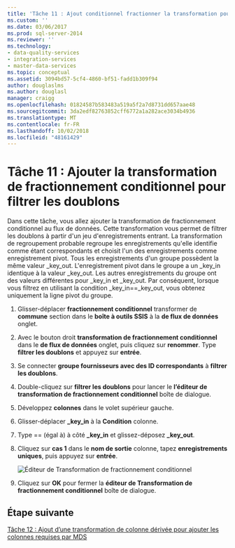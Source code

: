 ```yaml
---
title: 'Tâche 11 : Ajout conditionnel fractionner la transformation pour filtrer les doublons | Microsoft Docs'
ms.custom: ''
ms.date: 03/06/2017
ms.prod: sql-server-2014
ms.reviewer: ''
ms.technology:
- data-quality-services
- integration-services
- master-data-services
ms.topic: conceptual
ms.assetid: 3094bd57-5cf4-4860-bf51-fadd1b309f94
author: douglaslms
ms.author: douglasl
manager: craigg
ms.openlocfilehash: 01824587b583483a519a5f2a7d8731dd657aae48
ms.sourcegitcommit: 3da2edf82763852cff6772a1a282ace3034b4936
ms.translationtype: MT
ms.contentlocale: fr-FR
ms.lasthandoff: 10/02/2018
ms.locfileid: "48161429"
---
```

# <a name="task-11-adding-conditional-split-transform-to-filter-duplicates"></a>Tâche 11 : Ajouter la transformation de fractionnement conditionnel pour filtrer les doublons
  Dans cette tâche, vous allez ajouter la transformation de fractionnement conditionnel au flux de données. Cette transformation vous permet de filtrer les doublons à partir d'un jeu d'enregistrements entrant. La transformation de regroupement probable regroupe les enregistrements qu'elle identifie comme étant correspondants et choisit l'un des enregistrements comme enregistrement pivot. Tous les enregistrements d'un groupe possèdent la même valeur _key_out. L'enregistrement pivot dans le groupe a un _key_in identique à la valeur _key_out. Les autres enregistrements du groupe ont des valeurs différentes pour _key_in et _key_out. Par conséquent, lorsque vous filtrez en utilisant la condition _key_in==_key_out, vous obtenez uniquement la ligne pivot du groupe.  
  
1.  Glisser-déplacer **fractionnement conditionnel** transformer de **commune** section dans le **boîte à outils SSIS** à la **de flux de données** onglet.  
  
2.  Avec le bouton droit **transformation de fractionnement conditionnel** dans le **de flux de données** onglet, puis cliquez sur **renommer**. Type **filtrer les doublons** et appuyez sur **entrée**.  
  
3.  Se connecter **groupe fournisseurs avec des ID correspondants** à **filtrer les doublons**.  
  
4.  Double-cliquez sur **filtrer les doublons** pour lancer le **l’éditeur de transformation de fractionnement conditionnel** boîte de dialogue.  
  
5.  Développez **colonnes** dans le volet supérieur gauche.  
  
6.  Glisser-déplacer **_key_in** à la **Condition** colonne.  
  
7.  Type == (égal à) à côté **_key_in** et glissez-déposez **_key_out**.  
  
8.  Cliquez sur **cas 1** dans le **nom de sortie** colonne, tapez **enregistrements uniques**, puis appuyez sur **entrée**.  
  
     ![Éditeur de Transformation de fractionnement conditionnel](../../2014/tutorials/media/et-addingconditionalsplittransformtofilterduplicates.jpg "éditeur de Transformation de fractionnement conditionnel")  
  
9. Cliquez sur **OK** pour fermer la **éditeur de Transformation de fractionnement conditionnel** boîte de dialogue.  
  
## <a name="next-step"></a>Étape suivante  
 [Tâche 12 : Ajout d’une transformation de colonne dérivée pour ajouter les colonnes requises par MDS](../../2014/tutorials/task-12-adding-derived-column-transform-to-add-columns-required-by-mds.md)  
  
  
